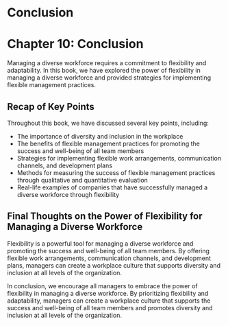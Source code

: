 # Conclusion

Chapter 10: Conclusion
======================

Managing a diverse workforce requires a commitment to flexibility and adaptability. In this book, we have explored the power of flexibility in managing a diverse workforce and provided strategies for implementing flexible management practices.

Recap of Key Points
-------------------

Throughout this book, we have discussed several key points, including:

* The importance of diversity and inclusion in the workplace
* The benefits of flexible management practices for promoting the success and well-being of all team members
* Strategies for implementing flexible work arrangements, communication channels, and development plans
* Methods for measuring the success of flexible management practices through qualitative and quantitative evaluation
* Real-life examples of companies that have successfully managed a diverse workforce through flexibility

Final Thoughts on the Power of Flexibility for Managing a Diverse Workforce
---------------------------------------------------------------------------

Flexibility is a powerful tool for managing a diverse workforce and promoting the success and well-being of all team members. By offering flexible work arrangements, communication channels, and development plans, managers can create a workplace culture that supports diversity and inclusion at all levels of the organization.

In conclusion, we encourage all managers to embrace the power of flexibility in managing a diverse workforce. By prioritizing flexibility and adaptability, managers can create a workplace culture that supports the success and well-being of all team members and promotes diversity and inclusion at all levels of the organization.